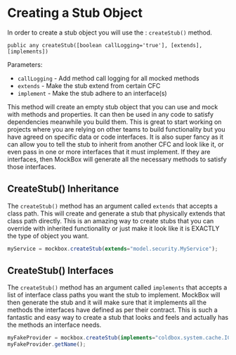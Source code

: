 # Creating a Stub Object

In order to create a stub object you will use the : `createStub()` method.

`public any createStub([boolean callLogging='true'], [extends], [implements])`

Parameters:
* `callLogging` - Add method call logging for all mocked methods
* `extends` - Make the stub extend from certain CFC
* `implement` - Make the stub adhere to an interface(s)

This method will create an empty stub object that you can use and mock with methods and properties. It can then be used in any code to satisfy dependencies meanwhile you build them. This is great to start working on projects where you are relying on other teams to build functionality but you have agreed on specific data or code interfaces. It is also super fancy as it can allow you to tell the stub to inherit from another CFC and look like it, or even pass in one or more interfaces that it must implement. If they are interfaces, then MockBox will generate all the necessary methods to satisfy those interfaces.


## CreateStub() Inheritance

The `createStub()` method has an argument called `extends` that accepts a class path. This will create and generate a stub that physically extends that class path directly. This is an amazing way to create stubs that you can override with inherited functionality or just make it look like it is EXACTLY the type of object you want.

```javascript
myService = mockbox.createStub(extends="model.security.MyService");
```

## CreateStub() Interfaces

The `createStub()` method has an argument called `implements` that accepts a list of interface class paths you want the stub to implement. MockBox will then generate the stub and it will make sure that it implements all the methods the interfaces have defined as per their contract. This is such a fantastic and easy way to create a stub that looks and feels and actually has the methods an interface needs.

```javascript
myFakeProvider = mockbox.createStub(implements="coldbox.system.cache.ICacheProvider");
myFakeProvider.getName();
```


